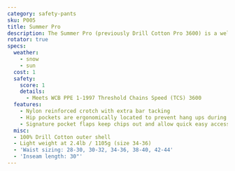 ```yaml
---
category: safety-pants
sku: P005
title: Summer Pro
description: The Summer Pro (previously Drill Cotton Pro 3600) is a welcome addtion for the warm season. 100% cotton wicks moisture and provides great ventilation for cool comfortable protection.
rotator: true
specs:
  weather:
    - snow
    - sun
  cost: 1
  safety:
    score: 1
    details:
      - Meets WCB PPE 1-1997 Threshold Chains Speed (TCS) 3600
  features:
    - Nylon reinforced crotch with extra bar tacking
    - Hip pockets are ergonomically located to prevent hang ups during cutting and bending
    - Signature pocket flaps keep chips out and allow quick easy access
  misc:
  - 100% Drill Cotton outer shell
  - Light weight at 2.4lb / 1105g (size 34-36)
  - 'Waist sizing: 28-30, 30-32, 34-36, 38-40, 42-44'
  - 'Inseam length: 30"'
---
```

